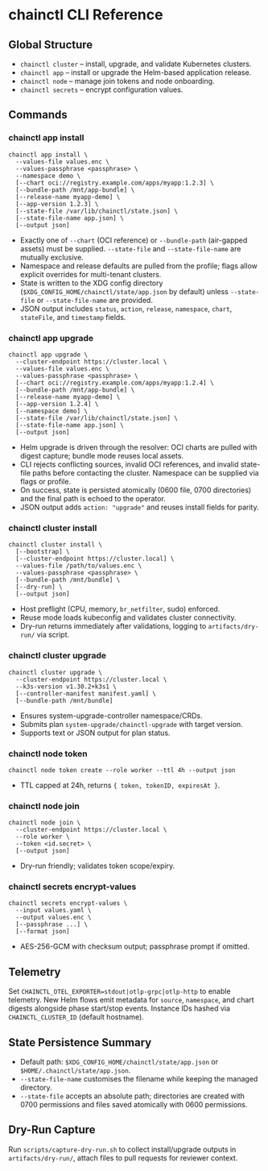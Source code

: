 # chainctl CLI Reference

## Global Structure
- `chainctl cluster` – install, upgrade, and validate Kubernetes clusters.
- `chainctl app` – install or upgrade the Helm-based application release.
- `chainctl node` – manage join tokens and node onboarding.
- `chainctl secrets` – encrypt configuration values.

## Commands
### chainctl app install
```
chainctl app install \
  --values-file values.enc \
  --values-passphrase <passphrase> \
  --namespace demo \
  [--chart oci://registry.example.com/apps/myapp:1.2.3] \
  [--bundle-path /mnt/app-bundle] \
  [--release-name myapp-demo] \
  [--app-version 1.2.3] \
  [--state-file /var/lib/chainctl/state.json] \
  [--state-file-name app.json] \
  [--output json]
```
- Exactly one of `--chart` (OCI reference) or `--bundle-path` (air-gapped assets) must be supplied. `--state-file` and `--state-file-name` are mutually exclusive.
- Namespace and release defaults are pulled from the profile; flags allow explicit overrides for multi-tenant clusters.
- State is written to the XDG config directory (`$XDG_CONFIG_HOME/chainctl/state/app.json` by default) unless `--state-file` or `--state-file-name` are provided.
- JSON output includes `status`, `action`, `release`, `namespace`, `chart`, `stateFile`, and `timestamp` fields.

### chainctl app upgrade
```
chainctl app upgrade \
  --cluster-endpoint https://cluster.local \
  --values-file values.enc \
  --values-passphrase <passphrase> \
  [--chart oci://registry.example.com/apps/myapp:1.2.4] \
  [--bundle-path /mnt/app-bundle] \
  [--release-name myapp-demo] \
  [--app-version 1.2.4] \
  [--namespace demo] \
  [--state-file /var/lib/chainctl/state.json] \
  [--state-file-name app.json] \
  [--output json]
```
- Helm upgrade is driven through the resolver: OCI charts are pulled with digest capture; bundle mode reuses local assets.
- CLI rejects conflicting sources, invalid OCI references, and invalid state-file paths before contacting the cluster. Namespace can be supplied via flags or profile.
- On success, state is persisted atomically (0600 file, 0700 directories) and the final path is echoed to the operator.
- JSON output adds `action: "upgrade"` and reuses install fields for parity.

### chainctl cluster install
```
chainctl cluster install \
  [--bootstrap] \
  [--cluster-endpoint https://cluster.local] \
  --values-file /path/to/values.enc \
  --values-passphrase <passphrase> \
  [--bundle-path /mnt/bundle] \
  [--dry-run] \
  [--output json]
```
- Host preflight (CPU, memory, `br_netfilter`, sudo) enforced.
- Reuse mode loads kubeconfig and validates cluster connectivity.
- Dry-run returns immediately after validations, logging to `artifacts/dry-run/` via script.

### chainctl cluster upgrade
```
chainctl cluster upgrade \
  --cluster-endpoint https://cluster.local \
  --k3s-version v1.30.2+k3s1 \
  [--controller-manifest manifest.yaml] \
  [--bundle-path /mnt/bundle]
```
- Ensures system-upgrade-controller namespace/CRDs.
- Submits plan `system-upgrade/chainctl-upgrade` with target version.
- Supports text or JSON output for plan status.

### chainctl node token
```
chainctl node token create --role worker --ttl 4h --output json
```
- TTL capped at 24h, returns `{ token, tokenID, expiresAt }`.

### chainctl node join
```
chainctl node join \
  --cluster-endpoint https://cluster.local \
  --role worker \
  --token <id.secret> \
  [--output json]
```
- Dry-run friendly; validates token scope/expiry.

### chainctl secrets encrypt-values
```
chainctl secrets encrypt-values \
  --input values.yaml \
  --output values.enc \
  [--passphrase ...] \
  [--format json]
```
- AES-256-GCM with checksum output; passphrase prompt if omitted.

## Telemetry
Set `CHAINCTL_OTEL_EXPORTER=stdout|otlp-grpc|otlp-http` to enable telemetry. New Helm flows emit metadata for `source`, `namespace`, and chart digests alongside phase start/stop events. Instance IDs hashed via `CHAINCTL_CLUSTER_ID` (default hostname).

## State Persistence Summary
- Default path: `$XDG_CONFIG_HOME/chainctl/state/app.json` or `$HOME/.chainctl/state/app.json`.
- `--state-file-name` customises the filename while keeping the managed directory.
- `--state-file` accepts an absolute path; directories are created with 0700 permissions and files saved atomically with 0600 permissions.

## Dry-Run Capture
Run `scripts/capture-dry-run.sh` to collect install/upgrade outputs in `artifacts/dry-run/`, attach files to pull requests for reviewer context.
